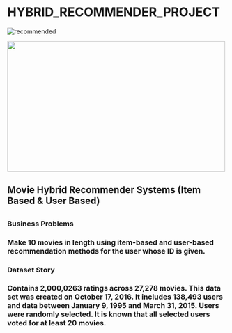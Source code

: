# HYBRID_RECOMMENDER_PROJECT

![recommended](https://github.com/Merttcoskun/HYBRID_RECOMMENDER_PROJECT/assets/111244707/5eadd04d-7e33-49d7-9d74-f3d0303519df)

<img src="https://github.com/Merttcoskun/HYBRID_RECOMMENDER_PROJECT/assets/111244707/5eadd04d-7e33-49d7-9d74-f3d0303519df"  width="500" height="300">



<h2> Movie Hybrid Recommender Systems (Item Based & User Based) <h2>

<h3> Business Problems <h3>

Make 10 movies in length using item-based and user-based recommendation methods for the user whose ID is given.

<h3> Dataset Story <h3>

Contains 2,000,0263 ratings across 27,278 movies. This data set was created on October 17, 2016. It includes 138,493 users and data between January 9, 1995 and March 31, 2015. Users were randomly selected. It is known that all selected users voted for at least 20 movies.
